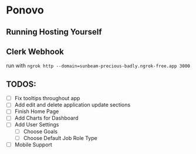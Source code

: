 # Ponovo

## Running Hosting Yourself

## Clerk Webhook

run with `ngrok http --domain=sunbeam-precious-badly.ngrok-free.app 3000`

## TODOS:

- [ ] Fix tooltips throughout app
- [ ] Add edit and delete application update sections
- [ ] Finish Home Page
- [ ] Add Charts for Dashboard
- [ ] Add User Settings
  - [ ] Choose Goals
  - [ ] Choose Default Job Role Type
- [ ] Mobile Support
